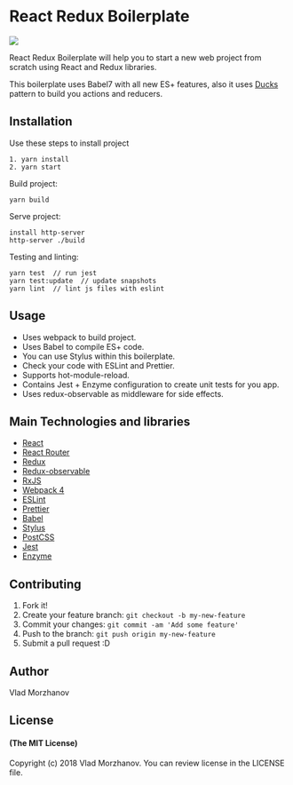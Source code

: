 # React Redux Boilerplate

<img src="https://i.imgur.com/NPkGFEa.png"/>

React Redux Boilerplate will help you to start a new web project from scratch using React and Redux libraries.

This boilerplate uses Babel7 with all new ES+ features, also it uses <a href="https://github.com/erikras/ducks-modular-redux">Ducks</a> pattern to build you actions and reducers.

## Installation

Use these steps to install project

```
1. yarn install
2. yarn start
```

Build project:

```
yarn build
```

Serve project:

```
install http-server
http-server ./build
```

Testing and linting:

```
yarn test  // run jest
yarn test:update  // update snapshots
yarn lint  // lint js files with eslint
```

## Usage

- Uses webpack to build project.
- Uses Babel to compile ES+ code.
- You can use Stylus within this boilerplate.
- Check your code with ESLint and Prettier.
- Supports hot-module-reload.
- Contains Jest + Enzyme configuration to create unit tests for you app.
- Uses redux-observable as middleware for side effects.

## Main Technologies and libraries

- <a href="https://reactjs.org/">React</a>
- <a href="https://reacttraining.com/react-router/">React Router</a>
- <a href="https://redux.js.org/">Redux</a>
- <a href="https://redux-observable.js.org/">Redux-observable</a>
- <a href="https://rxjs-dev.firebaseapp.com/">RxJS</a>
- <a href="https://webpack.js.org/">Webpack 4</a>
- <a href="https://eslint.org/">ESLint</a>
- <a href="https://github.com/prettier/prettier">Prettier</a>
- <a href="https://babeljs.io/">Babel</a>
- <a href="https://sass-lang.com/">Stylus</a>
- <a href="https://postcss.org/">PostCSS</a>
- <a href="https://jestjs.io/">Jest</a>
- <a href="https://github.com/airbnb/enzyme">Enzyme</a>

## Contributing

1.  Fork it!
2.  Create your feature branch: `git checkout -b my-new-feature`
3.  Commit your changes: `git commit -am 'Add some feature'`
4.  Push to the branch: `git push origin my-new-feature`
5.  Submit a pull request :D

## Author

Vlad Morzhanov

## License

#### (The MIT License)

Copyright (c) 2018 Vlad Morzhanov.
You can review license in the LICENSE file.
